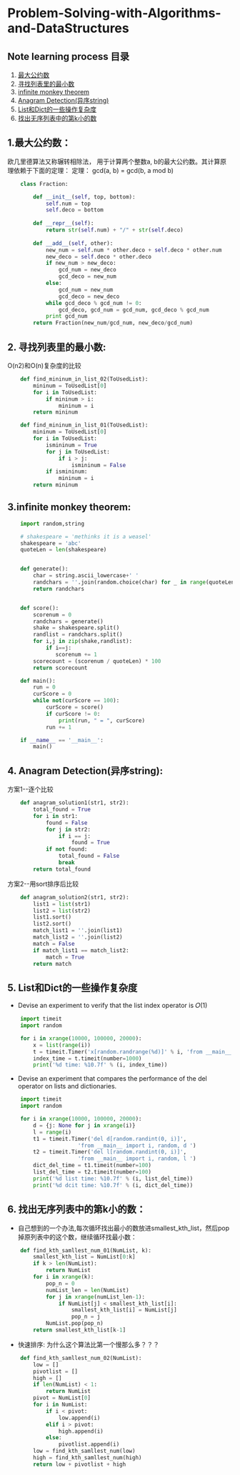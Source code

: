 # Problem-Solving-with-Algorithms-and-DataStructures
Note learning process
目录
---
1. [最大公约数](#1)
2. [寻找列表里的最小数](#2)
3. [infinite monkey theorem](#3)
4. [Anagram Detection(异序string)](#4)
5. [List和Dict的一些操作复杂度](#5)
6. [找出无序列表中的第k小的数](#6)

<h2 id='1'>1.最大公约数：</h2>

欧几里德算法又称辗转相除法， 用于计算两个整数a, b的最大公约数。其计算原理依赖于下面的定理：
定理： gcd(a, b) = gcd(b, a mod b)
```Python
    class Fraction:   

        def __init__(self, top, bottom):
            self.num = top
            self.deco = bottom
        
        def __repr__(self):
            return str(self.num) + "/" + str(self.deco)
        
        def __add__(self, other):
            new_num = self.num * other.deco + self.deco * other.num
            new_deco = self.deco * other.deco
            if new_num > new_deco:       
                gcd_num = new_deco
                gcd_deco = new_num
            else:
                gcd_num = new_num
                gcd_deco = new_deco
            while gcd_deco % gcd_num != 0:
                gcd_deco, gcd_num = gcd_num, gcd_deco % gcd_num
            print gcd_num
        return Fraction(new_num/gcd_num, new_deco/gcd_num)  
```

<h2 id='2'>2. 寻找列表里的最小数:</h2>

O(n2)和O(n)复杂度的比较
```Python
    def find_mininum_in_list_02(ToUsedList):
        mininum = ToUsedList[0]
        for i in ToUsedList:
            if mininum > i:
                mininum = i
        return mininum

    def find_mininum_in_list_01(ToUsedList):
        mininum = ToUsedList[0]
        for i in ToUsedList:
            ismininum = True
            for j in ToUsedList:
                if i > j:
                    ismininum = False
            if ismininum:
                mininum = i
        return mininum
```    

<h2 id='3'>3.infinite monkey theorem:</h2>

```Python
    import random,string

    # shakespeare = 'methinks it is a weasel'
    shakespeare = 'abc'
    quoteLen = len(shakespeare)


    def generate():
        char = string.ascii_lowercase+' '
        randchars = ''.join(random.choice(char) for _ in range(quoteLen))
        return randchars


    def score():
        scorenum = 0
        randchars = generate()
        shake = shakespeare.split()
        randlist = randchars.split()
        for i,j in zip(shake,randlist):
            if i==j:
               scorenum += 1
        scorecount = (scorenum / quoteLen) * 100
        return scorecount

    def main():
        run = 0
        curScore = 0
        while not(curScore == 100):
            curScore = score()
            if curScore != 0:
                print(run, " = ", curScore)
            run += 1

    if __name__ == '__main__':
        main()
```

<h2 id='4'>4. Anagram Detection(异序string):</h2>

方案1--逐个比较  

```Python
    def anagram_solution1(str1, str2):
        total_found = True
        for i in str1:
            found = False
            for j in str2:
                if i == j:
                    found = True
            if not found:
                total_found = False
                break
        return total_found
```        
方案2--用sort排序后比较  
```Python
    def anagram_solution2(str1, str2): 
        list1 = list(str1)
        list2 = list(str2)
        list1.sort()
        list2.sort()
        match_list1 = ''.join(list1)
        match_list2 = ''.join(list2)
        match = False
        if match_list1 == match_list2:
            match = True
        return match
```       

<h2 id='5'>5. List和Dict的一些操作复杂度</h2>

- Devise an experiment to verify that the list index operator is 𝑂(1)

```Python
    import timeit
    import random

    for i in xrange(10000, 100000, 20000):
        x = list(range(i))
        t = timeit.Timer('x[random.randrange(%d)]' % i, 'from __main__ import x, random')
        index_time = t.timeit(number=1000)
        print('%d time: %10.7f' % (i, index_time))
```
   
- Devise an experiment that compares the performance of the del operator on lists and dictionaries.
```Python
    import timeit
    import random

    for i in xrange(10000, 100000, 20000):
        d = {j: None for j in xrange(i)}
        l = range(i)
        t1 = timeit.Timer('del d[random.randint(0, i)]',
                      'from __main__ import i, random, d ')
        t2 = timeit.Timer('del l[random.randint(0, i)]',
                      'from __main__ import i, random, l ')
        dict_del_time = t1.timeit(number=100)
        list_del_time = t2.timeit(number=100)
        print('%d list time: %10.7f' % (i, list_del_time))
        print('%d dcit time: %10.7f' % (i, dict_del_time))
```

<h2 id='6'>6. 找出无序列表中的第k小的数：</h2>

- 自己想到的一个办法,每次循环找出最小的数放进smallest_kth_list，然后pop掉原列表中的这个数，继续循环找最小数：
```Python
    def find_kth_samllest_num_01(NumList, k):
        smallest_kth_list = NumList[0:k]
        if k > len(NumList):
            return NumList
        for i in xrange(k):
            pop_n = 0
            numList_len = len(NumList)
            for j in xrange(numList_len-1):
                if NumList[j] < smallest_kth_list[i]:
                    smallest_kth_list[i] = NumList[j]
                    pop_n = j
            NumList.pop(pop_n)
        return smallest_kth_list[k-1]
```
- 快速排序:    为什么这个算法比第一个慢那么多？？？
```Python
    def find_kth_samllest_num_02(NumList):
        low = []
        pivotlist = []
        high = []
        if len(NumList) < 1:
            return NumList
        pivot = NumList[0]
        for i in NumList:
            if i < pivot:
                low.append(i)
            elif i > pivot:
                high.append(i)
            else:
                pivotlist.append(i)
        low = find_kth_samllest_num(low)
        high = find_kth_samllest_num(high)
        return low + pivotlist + high
```
